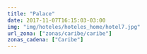 ```yaml
---
title: "Palace"
date: 2017-11-07T16:15:03-03:00
img: "img/hoteles/hoteles_home/hotel7.jpg"
url_zona: ["zonas/caribe/caribe"]
zonas_cadena: ["Caribe"]
---
```


